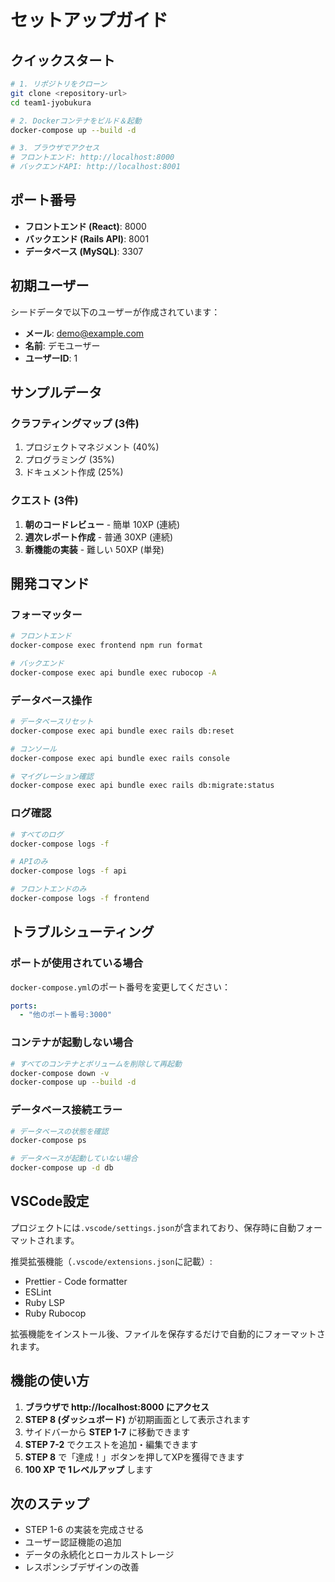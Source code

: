 # セットアップガイド

## クイックスタート

```bash
# 1. リポジトリをクローン
git clone <repository-url>
cd team1-jyobukura

# 2. Dockerコンテナをビルド＆起動
docker-compose up --build -d

# 3. ブラウザでアクセス
# フロントエンド: http://localhost:8000
# バックエンドAPI: http://localhost:8001
```

## ポート番号

- **フロントエンド (React)**: 8000
- **バックエンド (Rails API)**: 8001
- **データベース (MySQL)**: 3307

## 初期ユーザー

シードデータで以下のユーザーが作成されています：

- **メール**: demo@example.com
- **名前**: デモユーザー
- **ユーザーID**: 1

## サンプルデータ

### クラフティングマップ (3件)
1. プロジェクトマネジメント (40%)
2. プログラミング (35%)
3. ドキュメント作成 (25%)

### クエスト (3件)
1. **朝のコードレビュー** - 簡単 10XP (連続)
2. **週次レポート作成** - 普通 30XP (連続)
3. **新機能の実装** - 難しい 50XP (単発)

## 開発コマンド

### フォーマッター

```bash
# フロントエンド
docker-compose exec frontend npm run format

# バックエンド
docker-compose exec api bundle exec rubocop -A
```

### データベース操作

```bash
# データベースリセット
docker-compose exec api bundle exec rails db:reset

# コンソール
docker-compose exec api bundle exec rails console

# マイグレーション確認
docker-compose exec api bundle exec rails db:migrate:status
```

### ログ確認

```bash
# すべてのログ
docker-compose logs -f

# APIのみ
docker-compose logs -f api

# フロントエンドのみ
docker-compose logs -f frontend
```

## トラブルシューティング

### ポートが使用されている場合

`docker-compose.yml`のポート番号を変更してください：

```yaml
ports:
  - "他のポート番号:3000"
```

### コンテナが起動しない場合

```bash
# すべてのコンテナとボリュームを削除して再起動
docker-compose down -v
docker-compose up --build -d
```

### データベース接続エラー

```bash
# データベースの状態を確認
docker-compose ps

# データベースが起動していない場合
docker-compose up -d db
```

## VSCode設定

プロジェクトには`.vscode/settings.json`が含まれており、保存時に自動フォーマットされます。

推奨拡張機能（`.vscode/extensions.json`に記載）:
- Prettier - Code formatter
- ESLint
- Ruby LSP
- Ruby Rubocop

拡張機能をインストール後、ファイルを保存するだけで自動的にフォーマットされます。

## 機能の使い方

1. **ブラウザで http://localhost:8000 にアクセス**
2. **STEP 8 (ダッシュボード)** が初期画面として表示されます
3. サイドバーから **STEP 1-7** に移動できます
4. **STEP 7-2** でクエストを追加・編集できます
5. **STEP 8** で「達成！」ボタンを押してXPを獲得できます
6. **100 XP で 1レベルアップ** します

## 次のステップ

- STEP 1-6 の実装を完成させる
- ユーザー認証機能の追加
- データの永続化とローカルストレージ
- レスポンシブデザインの改善

